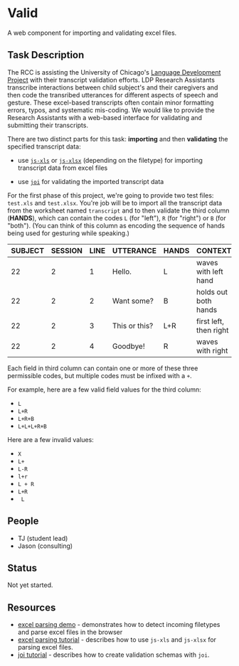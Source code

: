 # Valid

A web component for importing and validating excel files.


## Task Description

The RCC is assisting the University of Chicago's [Language Development
Project](http://ldp.uchicago.edu) with their transcript validation efforts.
LDP Research Assistants transcribe interactions between child subject's and
their caregivers and then code the transribed utterances for different aspects of speech and gesture.  These excel-based transcripts often contain minor formatting
errors, typos, and systematic mis-coding.  We would like to provide the
Research Assistants with a web-based interface for validating and submitting
their transcripts. 

There are two distinct parts for this task: **importing** and then **validating** the specified transcript data:  

* use [`js-xls`](https://github.com/SheetJS/js-xls) or [`js-xlsx`](https://github.com/SheetJS/js-xlsx) (depending on the filetype) for importing transcript data from excel files

* use [`joi`](https://github.com/hapijs/joi) for validating the imported transcript data

For the first phase of this project, we're going to provide two test files:
`test.xls` and `test.xlsx`.  You're job will be to import all the transcript
data from the worksheet named `transcript` and to then validate the third
column (**HANDS**), which can contain the codes `L` (for "left"), `R` (for "right") or `B` (for "both").  (You can think of this column as encoding the sequence of hands being used for gesturing while speaking.) 

| SUBJECT | SESSION | LINE | UTTERANCE     | HANDS | CONTEXT               |
----------|---------|------|---------------|-------|------------------------
| 22      | 2       | 1    | Hello.        | L     | waves with left hand
| 22      | 2       | 2    | Want some?    | B     | holds out both hands
| 22      | 2       | 3    | This or this? | L+R   | first left, then right
| 22      | 2       | 4    | Goodbye!      | R     | waves with right

Each field in third column can contain one or more of these three permissible codes, but multiple codes must be infixed with a `+`.  

For example, here are a few valid field values for the third column:

* `L`
* `L+R`
* `L+R+B`
* `L+L+L+R+B`

Here are a few invalid values:

* `X`
* `L+`
* `L-R `
* `l+r`
* `L + R`
* `L+R `
* ` L`


## People

* TJ (student lead)
* Jason (consulting)


## Status

Not yet started.


## Resources

* [excel parsing demo](http://oss.sheetjs.com/) - demonstrates how to detect
  incoming filetypes and parse excel files in the browser
* [excel parsing tutorial](http://codetheory.in/parse-read-excel-files-xls-xlsx-javascript/) - describes how to use `js-xls` and `js-xlsx` for parsing excel files.
* [joi tutorial](https://medium.com/the-spumko-suite/creating-validation-schemas-with-joi-eb4ff19f6688) - describes how to create validation schemas with `joi`.

